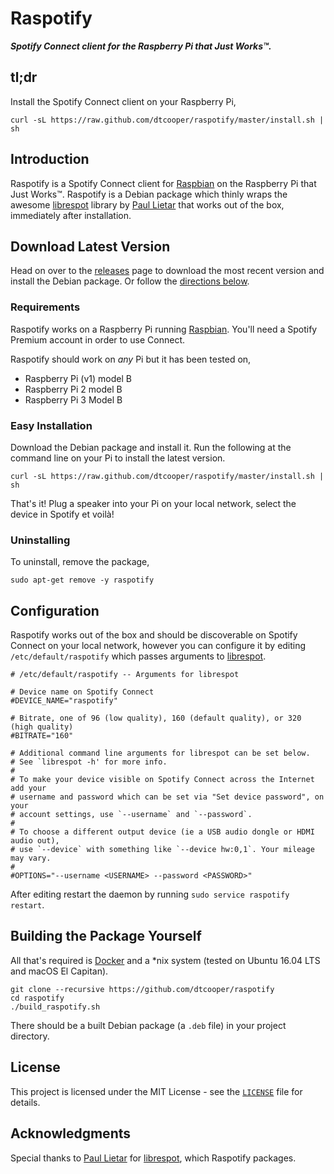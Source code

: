 # Raspotify

_**Spotify Connect client for the Raspberry Pi that Just Works™.**_

## tl;dr

Install the Spotify Connect client on your Raspberry Pi,

```
curl -sL https://raw.github.com/dtcooper/raspotify/master/install.sh | sh
```

## Introduction

Raspotify is a Spotify Connect client for [Raspbian](https://www.raspberrypi.org/downloads/raspbian/) on the
Raspberry Pi that Just Works™. Raspotify is a Debian package which thinly wraps the awesome
[librespot](https://github.com/plietar/librespot) library by [Paul Lietar]([https://github.com/plietar) that
works out of the box, immediately after installation.

## Download Latest Version

Head on over to the [releases](https://github.com/dtcooper/raspotify/releases/latest) page to download the
most recent version and install the Debian package. Or follow the [directions below](#easy-installation).

### Requirements

Raspotify works on a Raspberry Pi running [Raspbian](https://www.raspberrypi.org/downloads/raspbian/).
You'll need a Spotify Premium account in order to use Connect.

Raspotify should work on _any_ Pi but it has been tested on,

* Raspberry Pi (v1) model B
* Raspberry Pi 2 model B
* Raspberry Pi 3 Model B

### Easy Installation

Download the Debian package and install it. Run the following at the command line on your Pi to install
the latest version.

```
curl -sL https://raw.github.com/dtcooper/raspotify/master/install.sh | sh
```

That's it! Plug a speaker into your Pi on your local network, select the device in Spotify et voilà!

### Uninstalling

To uninstall, remove the package,

```
sudo apt-get remove -y raspotify
```

## Configuration

Raspotify works out of the box and should be discoverable on Spotify Connect on your local network, however
you can configure it by editing `/etc/default/raspotify` which passes arguments to
[librespot](https://github.com/plietar/librespot).

```
# /etc/default/raspotify -- Arguments for librespot

# Device name on Spotify Connect
#DEVICE_NAME="raspotify"

# Bitrate, one of 96 (low quality), 160 (default quality), or 320 (high quality)
#BITRATE="160"

# Additional command line arguments for librespot can be set below.
# See `librespot -h' for more info.
#
# To make your device visible on Spotify Connect across the Internet add your
# username and password which can be set via "Set device password", on your
# account settings, use `--username` and `--password`.
#
# To choose a different output device (ie a USB audio dongle or HDMI audio out),
# use `--device` with something like `--device hw:0,1`. Your mileage may vary.
#
#OPTIONS="--username <USERNAME> --password <PASSWORD>"

```

After editing restart the daemon by running `sudo service raspotify restart`.

## Building the Package Yourself

All that's required is [Docker](https://www.docker.com/) and a \*nix system (tested on Ubuntu 16.04 LTS and
macOS El Capitan).

```
git clone --recursive https://github.com/dtcooper/raspotify
cd raspotify
./build_raspotify.sh
```

There should be a built Debian package (a `.deb` file) in your project directory.

## License

This project is licensed under the MIT License - see the [`LICENSE`](LICENSE) file for details.

## Acknowledgments

Special thanks to [Paul Lietar]([https://github.com/plietar) for
[librespot](https://github.com/plietar/librespot), which Raspotify packages.
